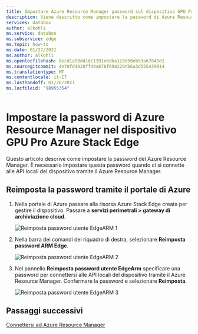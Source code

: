 ```yaml
---
title: Impostare Azure Resource Manager password sul dispositivo GPU Pro Azure Stack Edge
description: Viene descritto come impostare la password di Azure Resource Manager sulla GPU di Azure Stack Edge Pro usando Azure PowerShell.
services: databox
author: alkohli
ms.service: databox
ms.subservice: edge
ms.topic: how-to
ms.date: 01/27/2021
ms.author: alkohli
ms.openlocfilehash: 8ecd1a99d41dc1391e6dba129d50eb53a67843d1
ms.sourcegitcommit: 4e70fd4028ff44a676f698229cb6a3d555439014
ms.translationtype: MT
ms.contentlocale: it-IT
ms.lasthandoff: 01/28/2021
ms.locfileid: "98955354"
---
```

# <a name="set-azure-resource-manager-password-on-azure-stack-edge-pro-gpu-device"></a>Impostare la password di Azure Resource Manager nel dispositivo GPU Pro Azure Stack Edge

<!--[!INCLUDE [applies-to-skus](../../includes/azure-stack-edge-applies-to-all-sku.md)]-->

Questo articolo descrive come impostare la password del Azure Resource Manager. È necessario impostare questa password quando ci si connette alle API locali del dispositivo tramite il Azure Resource Manager.

<!--The procedure to set the password can be different depending upon whether you use the Azure portal or the PowerShell cmdlets. Each of these procedures is described in the following sections.-->


## <a name="reset-password-via-the-azure-portal"></a>Reimposta la password tramite il portale di Azure

1. Nella portale di Azure passare alla risorsa Azure Stack Edge creata per gestire il dispositivo. Passare a **servizi perimetrali > gateway di archiviazione cloud**.

    ![Reimposta password utente EdgeARM 1](media/azure-stack-edge-j-series-set-azure-resource-manager-password/set-edgearm-password-1.png)

2. Nella barra dei comandi del riquadro di destra, selezionare **Reimposta password ARM Edge**. 

    ![Reimposta password utente EdgeARM 2](media/azure-stack-edge-j-series-set-azure-resource-manager-password/set-edgearm-password-2.png)

3. Nel pannello **Reimposta password utente EdgeArm** specificare una password per connettersi alle API locali del dispositivo tramite il Azure Resource Manager. Confermare la password e selezionare **Reimposta**.

    ![Reimposta password utente EdgeARM 3](media/azure-stack-edge-j-series-set-azure-resource-manager-password/set-edgearm-password-3.png)



<!--## Reset password via PowerShell

1. In the Azure Portal, go to the Azure Stack Edge resource you created to manage your device. Make a note of the following parameters in the **Overview** page.

    - Azure Stack Edge resource name
    - Subscription ID

2. Go to **Settings > Properties**. Make a note of the following parameters in the **Properties** page.

    - Resource group
    - CIK encryption key: Select view and then copy the **Encryption Key**.

    ![Get CIK encryption key](media/azure-stack-edge-j-series-set-azure-resource-manager-password/get-cik-portal.png)
 
3. Identify a password that you will use to connect to Azure Resource Manager.

4. Start the cloud shell. Select on the icon in the top right corner:

    ![Start cloud shell](media/azure-stack-edge-j-series-set-azure-resource-manager-password/start-cloud-shell.png) 

    Once the cloud shell has started, you may need to switch to PowerShell.

    ![Cloud shell](media/azure-stack-edge-j-series-set-azure-resource-manager-password/cloud-shell.png)   


5. Set context. Type:

    `Set-AzContext -SubscriptionId <Subscription ID>`

    Here is a sample output:

    
    ```azurepowershell
    PS Azure:\> Set-AzContext -SubscriptionId 8eb87630-972c-4c36-a270-f330e6c063df
    
        Name        Account   SubscriptionName   Environment  TenantId
        ----       -------    ----------------   -----------  --------
        DataBox_Edge_Test (8eb87630-972c-4c36-a… MSI@50342 DataBox_Edge_Tes AzureCloud           72f988bf-86f1-41af-91ab-2d7…
    
        PS Azure:/
    ```
    
5.  If you have any old PS modules, you need to install those.

    `Remove-Module  Az.DataBoxEdge -force`

    Here is a sample output. In this example, there were no old modules to be installed.

    
    ```azurepowershell
        PS Azure:\> Remove-Module  Az.DataBoxEdge -force
        Remove-Module : No modules were removed. Verify that the specification of modules to remove is correct and those modules exist in the runspace.
        At line:1 char:1
        + Remove-Module  Az.DataBoxEdge -force
        + ~~~~~~~~~~~~~~~~~~~~~~~~~~~~~~~~~~~~
        + CategoryInfo          : ResourceUnavailable: (:) [Remove-Module], InvalidOperationException
        + FullyQualifiedErrorId : Modules_NoModulesRemoved,Microsoft.PowerShell.Commands.RemoveModuleCommand
    
        PS Azure:\
    ```

6. Next set of commands will download and run a script to install PowerShell modules.
    
    ```azurepowershell
        cd ~/clouddrive
        wget https://aka.ms/dbe-cmdlet-beta -O Az.DataBoxEdge.zip
        unzip ./Az.DataBoxEdge.zip
        Import-Module ~/clouddrive/Az.DataBoxEdge/Az.DataBoxEdge.psd1 -Force
    ```

7. In the next set of commands, you'll need to provide the resource name, resource group name, encryption key, and the password you identified in the previous step.

    ```azurepowershell
    $devicename = "<Azure Stack Edge resource name>"
    $resourceGroup = "<Resource group name>"
    $cik = "<Encryption key>"
    $password = "<Password>"
    ```
    The password and encryption key parameters must be passed as secure strings. Use the following cmdlets to convert the password and encryption key to secure strings.

    ```azurepowershell
    $pass = ConvertTo-SecureString $password -AsPlainText -Force
    $key = ConvertTo-SecureString $cik -AsPlainText -Force
    ```
    Use the above generated secure strings as parameters in the Set-AzDataBoxEdgeUser cmdlet to reset the password. Use the same resource group that you used when creating the Azure Stack Edge Pro/Data Box Gateway resource.

    ```azurepowershell
    Set-AzDataBoxEdgeUser -ResourceGroupName $resourceGroup -DeviceName $devicename -Name EdgeARMUser  -Password $pass -EncryptionKey $key
    ```
    Here is the sample output.
    
    ```azurepowershell
    PS /home/aseuser/clouddrive> $devicename = "myaseresource"
    PS /home/aseuser/clouddrive> $resourceGroup = "myaserg"
    PS /home/aseuser/clouddrive> $cik = "54a7450fd7b3c506e10efea4e0c88a9390f37e299fbf43e01fb5dfe483ac036b6d0f85a6246e1926e297f98c0ff84c20a57348c689eff179ce31571fc787ac0a"
    PS /home/aseuser/clouddrive> $password = "Password2"
    PS /home/aseuser/clouddrive> $pass = ConvertTo-SecureString $password -AsPlainText -Force
    PS /home/aseuser/clouddrive> $key = ConvertTo-SecureString $cik -AsPlainText -Force
    PS /home/aseuser/clouddrive> Set-AzDataBoxEdgeUser -ResourceGroupName $resourceGroup -DeviceName $devicename -Name EdgeARMUser  -Password $pass -EncryptionKey $key
    
        User name   Type ResourceGroupName DeviceName
    ---------   ---- ----------------- ----------
        EdgeARMUser ARM  myaserg        myaseresource
    
        PS /home/aseuser/clouddrive>
    ```
Use the new password to connect to Azure Resource Manager.-->

## <a name="next-steps"></a>Passaggi successivi

[Connettersi ad Azure Resource Manager](azure-stack-edge-j-series-connect-resource-manager.md)
